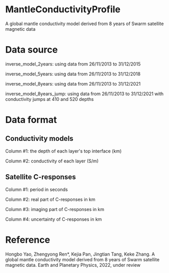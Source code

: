 # MantleConductivityProfile
A global mantle conductivity model derived from 8 years of Swarm satellite magnetic data

# Data source
inverse_model_2years: using data from 26/11/2013 to 31/12/2015

inverse_model_5years: using data from 26/11/2013 to 31/12/2018

inverse_model_8years: using data from 26/11/2013 to 31/12/2021

inverse_model_8years_jump: using data from 26/11/2013 to 31/12/2021 with conductivity jumps at 410 and 520 depths


# Data format
## Conductivity models
Column #1: the depth of each layer's top interface (km)

Column #2: conductivity of each layer (S/m)

## Satellite C-responses
Column #1: period in seconds

Column #2: real part of C-responses in km

Column #3: imaging part of C-responses in km

Column #4: uncertainty of C-responses in km

# Reference
Hongbo Yao, Zhengyong Ren*, Kejia Pan, Jingtian Tang, Keke Zhang. A global mantle conductivity model derived from 8 years of Swarm satellite magnetic data. Earth and Planetary Physics, 2022, under review
